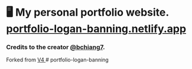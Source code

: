 # 🖥 My personal portfolio website. [portfolio-logan-banning.netlify.app](https://portfolio-logan-banning.netlify.app)

### Credits to the creator [@bchiang7](https://github.com/bchiang7).
Forked from [ V4 ](https://github.com/bchiang7/v4)
#   p o r t f o l i o - l o g a n - b a n n i n g  
 